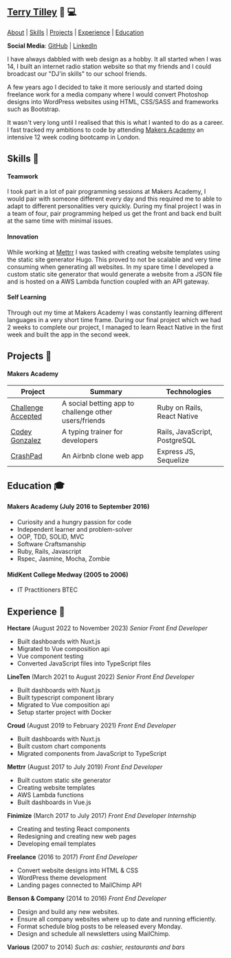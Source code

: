 ## [Terry Tilley](https://terrytilley.com/) 🎨 💻

[About](#about-) | [Skills](#skills-) | [Projects](#projects-) |
[Experience](#experience-) | [Education](#education-)

**Social Media**: [GitHub](https://www.linkedin.com/in/terrytilley/) | [LinkedIn](https://www.linkedin.com/in/terrytilley/)

I have always dabbled with web design as a hobby. It all started when I was 14, I built an internet radio station website so that my friends and I could broadcast our "DJ'in skills" to our school friends.

A few years ago I decided to take it more seriously and started doing freelance work for a media company where I would convert Photoshop designs into WordPress websites using HTML, CSS/SASS and frameworks such as Bootstrap.

It wasn't very long until I realised that this is what I wanted to do as a career. I fast tracked my ambitions to code by attending [Makers Academy](http://www.makersacademy.com/) an intensive 12 week coding bootcamp in London.

## Skills 🤹

#### Teamwork

I took part in a lot of pair programming sessions at Makers Academy, I would pair with someone different every day and this required me to able to adapt to different personalities very quickly. During my final project I was in a team of four, pair programming helped us get the front and back end built at the same time with minimal issues.

#### Innovation

While working at [Mettrr](https://www.mettrr.com) I was tasked with creating website templates using the static site generator Hugo. This proved to not be scalable and very time consuming when generating all websites. In my spare time I developed a custom static site generator that would generate a website from a JSON file and is hosted on a AWS Lambda function coupled with an API gateway.

#### Self Learning

Through out my time at Makers Academy I was constantly learning different languages in a very short time frame. During our final project which we had 2 weeks to complete our project, I managed to learn React Native in the first week and built the app in the second week.

## Projects 📝

#### Makers Academy

| Project                                                          | Summary                                               | Technologies                  |
| ---------------------------------------------------------------- | ----------------------------------------------------- | ----------------------------- |
| [Challenge Accepted](https://github.com/challenge-accepted-team) | A social betting app to challenge other users/friends | Ruby on Rails, React Native   |
| [Codey Gonzalez](https://github.com/terrytilley/codey-gonzalez)  | A typing trainer for developers                       | Rails, JavaScript, PostgreSQL |
| [CrashPad](https://github.com/terrytilley/crashpad)              | An Airbnb clone web app                               | Express JS, Sequelize         |

## Education 🎓

#### Makers Academy (July 2016 to September 2016)

- Curiosity and a hungry passion for code
- Independent learner and problem-solver
- OOP, TDD, SOLID, MVC
- Software Craftsmanship
- Ruby, Rails, Javascript
- Rspec, Jasmine, Mocha, Zombie

#### MidKent College Medway (2005 to 2006)

- IT Practitioners BTEC

## Experience 💼

**Hectare** (August 2022 to November 2023)
_Senior Front End Developer_

- Built dashboards with Nuxt.js
- Migrated to Vue composition api
- Vue component testing
- Converted JavaScript files into TypeScript files

**LineTen** (March 2021 to August 2022)
_Senior Front End Developer_

- Built dashboards with Nuxt.js
- Built typescript component library
- Migrated to Vue composition api
- Setup starter project with Docker

**Croud** (August 2019 to February 2021)
_Front End Developer_

- Built dashboards with Nuxt.js
- Built custom chart components
- Migrated components from JavaScript to TypeScript

**Mettrr** (August 2017 to July 2019)
_Front End Developer_

- Built custom static site generator
- Creating website templates
- AWS Lambda functions
- Built dashboards in Vue.js

**Finimize** (March 2017 to July 2017)
_Front End Developer Internship_

- Creating and testing React components
- Redesigning and creating new web pages
- Developing email templates

**Freelance** (2016 to 2017)
_Front End Developer_

- Convert website designs into HTML & CSS
- WordPress theme development
- Landing pages connected to MailChimp API

**Benson & Company** (2014 to 2016)
_Front End Developer_

- Design and build any new websites.
- Ensure all company websites where up to date and running efficiently.
- Format schedule blog posts to be released every Monday.
- Design and schedule all newsletters using MailChimp.

**Various** (2007 to 2014)
_Such as: cashier, restaurants and bars_

